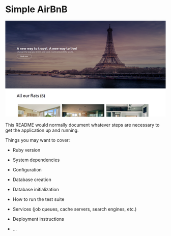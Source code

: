 # Simple AirBnB

![main banner](https://github.com/thiagohrcosta/rails-simple-airbnb/blob/master/public/img/flatMainImageFix.png?raw=true)

This README would normally document whatever steps are necessary to get the
application up and running.

Things you may want to cover:

* Ruby version

* System dependencies

* Configuration

* Database creation

* Database initialization

* How to run the test suite

* Services (job queues, cache servers, search engines, etc.)

* Deployment instructions

* ...
